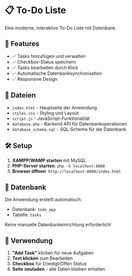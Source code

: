 # 📋 To-Do Liste

Eine moderne, interaktive To-Do Liste mit Datenbank.

## 🚀 Features

- ✅ Tasks hinzufügen und verwalten
- ✅ Checkbox-Status speichern
- ✅ Tasks bearbeiten durch Klick
- ✅ Automatische Datenbanksynchonisation
- ✅ Responsive Design

## 📁 Dateien

- `index.html` - Hauptseite der Anwendung
- `styles.css` - Styling und Layout
- `script.js` - JavaScript-Funktionalität
- `database.php` - Backend API für Datenbankoperationen
- `database_schema.sql` - SQL-Schema für die Datenbank

## 🛠️ Setup

1. **XAMPP/WAMP starten** mit MySQL
2. **PHP-Server starten**: `php -S localhost:8000`
3. **Browser öffnen**: `http://localhost:8000/index.html`

## 💾 Datenbank

Die Anwendung erstellt automatisch:

- Datenbank: `todo_app`
- Tabelle: `tasks`

Keine manuelle Datenbankeinrichtung erforderlich!

## 🎯 Verwendung

1. **"Add Task"** klicken für neue Aufgaben
2. **Text klicken** zum Bearbeiten
3. **Checkbox** für Erledigt/Offen Status
4. **Seite neuladen** - alle Daten bleiben erhalten
